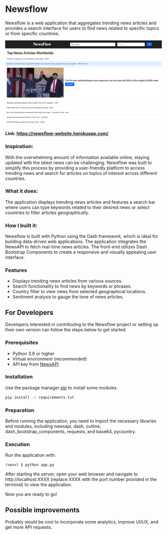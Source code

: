 # Newsflow

Newsflow is a web application that aggregates trending news articles and provides a search interface for users to find news related to specific topics or from specific countries.

![image](https://github.com/ken1009us/newsflow/blob/main/img/homepage.png "homepage")

#### Link:  <https://newsflow-website.herokuapp.com/>

### Inspiration:
With the overwhelming amount of information available online, staying updated with the latest news can be challenging. Newsflow was built to simplify this process by providing a user-friendly platform to access trending news and search for articles on topics of interest across different countries.

### What it does:
The application displays trending news articles and features a search bar where users can type keywords related to their desired news or select countries to filter articles geographically.

### How I built it:
Newsflow is built with Python using the Dash framework, which is ideal for building data-driven web applications. The application integrates the NewsAPI to fetch real-time news articles. The front-end utilizes Dash Bootstrap Components to create a responsive and visually appealing user interface.

### Features
- Displays trending news articles from various sources.
- Search functionality to find news by keywords or phrases.
- Country filter to view news from selected geographical locations.
- Sentiment analysis to gauge the tone of news articles.


## For Developers

Developers interested in contributing to the Newsflow project or setting up their own version can follow the steps below to get started.

### Prerequisites
- Python 3.9 or higher
- Virtual environment (recommended)
- API key from [NewsAPI](https://newsapi.org/)

### Installation
Use the package manager [pip](https://pip.pypa.io/en/stable/) to install some modules.

```bash
pip install -r requirements.txt
```

### Preparation

Before running the application, you need to import the necessary libraries and modules, including newsapi, dash, outline, dash_bootstrap_components, requests, and base64, pycountry.

### Execution
Run the application with:
```
(venv) $ python app.py
```

After starting the server, open your web browser and navigate to http://localhost:XXXX (replace XXXX with the port number provided in the terminal) to view the application.

Now you are ready to go!

## Possible improvements
Probably would be cool to incorporate some analytics, improve UI/UX, and get more API requests.
